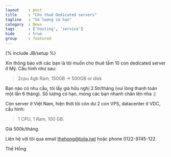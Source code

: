 ```yaml
---
layout    : post
title     : "Cho thuê Dedicated servers"
tagline   : "Số lượng có hạn"
category  : News
tags      : ['hosting', 'service']
hide      : true
group     : featured
---
```

{% include JB/setup %}

Xin thông báo với các bạn là tôi muốn cho thuê tầm 10 con dedicated server ở Mỹ. Cấu hình
như sau:

> 2cpu 4gb Ram, 150GB -> 500GB or disk

Bạn nào có nhu cầu, tôi lấy giá hữu nghị 2.5tr/tháng (vui lòng thanh toán một lần 6 tháng).
Số lượng có hạn, mong các bạn nhanh chân lên nha :)

Còn server ở Việt Nam, hiện thời tôi còn dư 2 con VPS, datacenter ở VDC, cấu hình:

> 1 CPU, 1 Ram, 100 GB.

Giá 500k/tháng.

Liên hệ với tôi qua email thehong@toila.net hoặc phone 0122-9745-122

Thế Hồng
